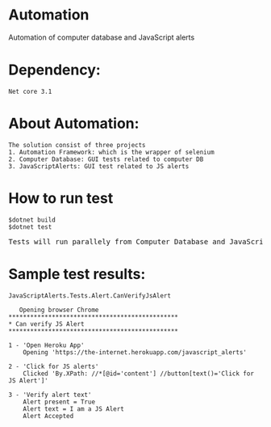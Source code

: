 # Automation
Automation of computer database and JavaScript alerts

# Dependency:
    Net core 3.1
    
# About Automation:
    The solution consist of three projects
    1. Automation Framework: which is the wrapper of selenium
    2. Computer Database: GUI tests related to computer DB
    3. JavaScriptAlerts: GUI test related to JS alerts
    
# How to run test

    $dotnet build
    $dotnet test

<pre>
Tests will run parallely from Computer Database and JavaScript alerts project. It is expected that <b>one test case will fail</b>
</pre>
    
# Sample test results:
    JavaScriptAlerts.Tests.Alert.CanVerifyJsAlert
    
       Opening browser Chrome
    ***********************************************
    * Can verify JS Alert
    ***********************************************
    
    1 - 'Open Heroku App'
        Opening 'https://the-internet.herokuapp.com/javascript_alerts'
    
    2 - 'Click for JS alerts'
        Clicked 'By.XPath: //*[@id='content'] //button[text()='Click for JS Alert']'
    
    3 - 'Verify alert text'
        Alert present = True
        Alert text = I am a JS Alert
        Alert Accepted
    
    
